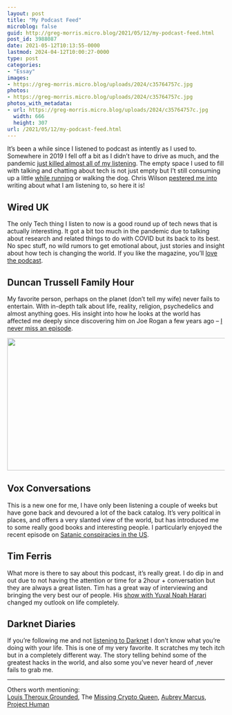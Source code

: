 ```yaml
---
layout: post
title: "My Podcast Feed"
microblog: false
guid: http://greg-morris.micro.blog/2021/05/12/my-podcast-feed.html
post_id: 3988087
date: 2021-05-12T10:13:55-0000
lastmod: 2024-04-12T10:00:27-0000
type: post
categories:
- "Essay"
images:
- https://greg-morris.micro.blog/uploads/2024/c35764757c.jpg
photos:
- https://greg-morris.micro.blog/uploads/2024/c35764757c.jpg
photos_with_metadata:
- url: https://greg-morris.micro.blog/uploads/2024/c35764757c.jpg
  width: 666
  height: 307
url: /2021/05/12/my-podcast-feed.html
---
```

<!--kg-card-begin: html--><p>It’s been a while since I listened to podcast as intently as I used to. Somewhere in 2019 I fell off a bit as I didn’t have to drive as much, and the pandemic <a href="/2020/10/18/podcasts-and-me.html">just killed almost all of my listening</a>. The empty space I used to fill with talking and chatting about tech is not just empty but I’t still consuming up a little <a href="/2021/02/15/why-do-i.html">while running</a> or walking the dog. Chris Wilson <a href="/2021/02/15/why-do-i.html">pestered me into</a> writing about what I am listening to, so here it is!</p>
<h2>Wired UK</h2>
<p>The only Tech thing I listen to now is a good round up of tech news that is actually interesting. It got a bit too much in the pandemic due to talking about research and related things to do with COVID but its back to its best. No spec stuff, no wild rumors to get emotional about, just stories and insight about how tech is changing the world. If you like the magazine, you’ll <a href="https://www.wired.co.uk/podcasts">love the podcast</a>.</p>
<h2>Duncan Trussell Family Hour</h2>
<p>My favorite person, perhaps on the planet (don’t tell my wife) never fails to entertain. With in-depth talk about life, reality, religion, psychedelics and almost anything goes. His insight into how he looks at the world has affected me deeply since discovering him on Joe Rogan a few years ago – <a href="http://www.duncantrussell.com">I never miss an episode</a>.</p>
<p><img loading="lazy" src="https://greg-morris.micro.blog/uploads/2024/c35764757c.jpg" width="666" height="307" alt="" /></p>
<h2>Vox Conversations</h2>
<p>This is a new one for me, I have only been listening a couple of weeks but have gone back and devoured a lot of the back catalog. It’s very political in places, and offers a very slanted view of the world, but has introduced me to some really good books and interesting people. I particularly enjoyed the recent episode on <a href="https://www.vox.com/vox-conversations-podcast">Satanic conspiracies in the US</a>.</p>
<h2>Tim Ferris</h2>
<p>What more is there to say about this podcast, it’s really great. I do dip in and out due to not having the attention or time for a 2hour + conversation but they are always a great listen. Tim has a great way of interviewing and bringing the very best our of people. His <a href="https://tim.blog/2020/10/27/yuval-noah-harari/">show with Yuval Noah Harari</a> changed my outlook on life completely.</p>
<h2>Darknet Diaries</h2>
<p>If you’re following me and not <a href="https://darknetdiaries.com">listening to Darknet</a> I don’t know what you’re doing with your life. This is one of my very favorite. It scratches my tech itch but in a completely different way. The story telling behind some of the greatest hacks in the world, and also some you’ve never heard of ,never fails to grab me.</p>
<hr />
<p>Others worth mentioning:<br />
<a href="https://www.bbc.co.uk/programmes/p089sfrz">Louis Theroux Grounded</a>, The <a href="https://www.bbc.co.uk/programmes/p07nkd84/episodes/downloads">Missing Crypto Queen</a>, <a href="https://www.aubreymarcus.com/blogs/aubrey-marcus-podcast">Aubrey Marcus</a>, <a href="https://www.listennotes.com/podcasts/project-human-zac-cichy-w1OZd9frbBY/">Project Human</a></p>
<!--kg-card-end: html-->
